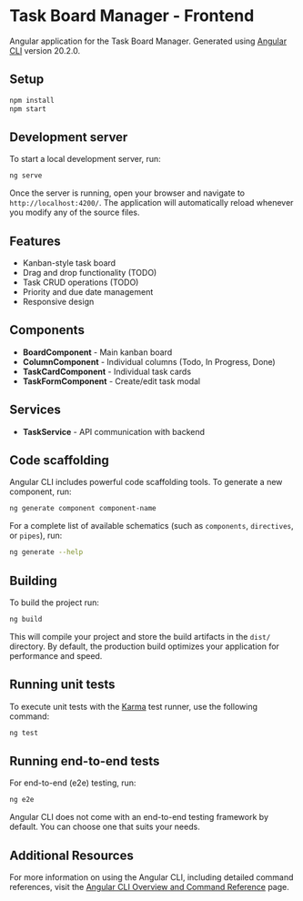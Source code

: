 # Task Board Manager - Frontend

Angular application for the Task Board Manager. Generated using [Angular CLI](https://github.com/angular/angular-cli) version 20.2.0.

## Setup

```bash
npm install
npm start
```

## Development server

To start a local development server, run:

```bash
ng serve
```

Once the server is running, open your browser and navigate to `http://localhost:4200/`. The application will automatically reload whenever you modify any of the source files.

## Features

- Kanban-style task board
- Drag and drop functionality (TODO)
- Task CRUD operations (TODO)
- Priority and due date management
- Responsive design

## Components

- **BoardComponent** - Main kanban board
- **ColumnComponent** - Individual columns (Todo, In Progress, Done)
- **TaskCardComponent** - Individual task cards
- **TaskFormComponent** - Create/edit task modal

## Services

- **TaskService** - API communication with backend

## Code scaffolding

Angular CLI includes powerful code scaffolding tools. To generate a new component, run:

```bash
ng generate component component-name
```

For a complete list of available schematics (such as `components`, `directives`, or `pipes`), run:

```bash
ng generate --help
```

## Building

To build the project run:

```bash
ng build
```

This will compile your project and store the build artifacts in the `dist/` directory. By default, the production build optimizes your application for performance and speed.

## Running unit tests

To execute unit tests with the [Karma](https://karma-runner.github.io) test runner, use the following command:

```bash
ng test
```

## Running end-to-end tests

For end-to-end (e2e) testing, run:

```bash
ng e2e
```

Angular CLI does not come with an end-to-end testing framework by default. You can choose one that suits your needs.

## Additional Resources

For more information on using the Angular CLI, including detailed command references, visit the [Angular CLI Overview and Command Reference](https://angular.dev/tools/cli) page.
